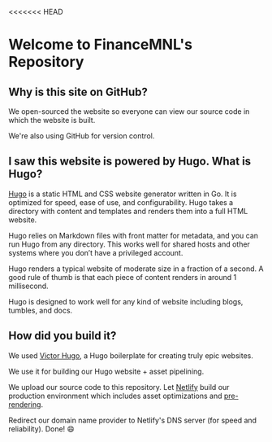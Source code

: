 <<<<<<< HEAD
# Welcome to FinanceMNL's Repository

## Why is this site on GitHub?

We open-sourced the website so everyone can view our source code in which the website is built.

We're also using GitHub for version control.

## I saw this website is powered by Hugo. What is Hugo?

[Hugo](https://github.com/gohugoio/hugo) is a static HTML and CSS website generator written in Go. It is optimized for speed, ease of use, and configurability. Hugo takes a directory with content and templates and renders them into a full HTML website.

Hugo relies on Markdown files with front matter for metadata, and you can run Hugo from any directory. This works well for shared hosts and other systems where you don’t have a privileged account.

Hugo renders a typical website of moderate size in a fraction of a second. A good rule of thumb is that each piece of content renders in around 1 millisecond.

Hugo is designed to work well for any kind of website including blogs, tumbles, and docs.

## How did you build it?

We used [Victor Hugo](https://github.com/netlify/victor-hugo), a Hugo boilerplate for creating truly epic websites.

We use it for building our Hugo website + asset pipelining.

We upload our source code to this repository. Let [Netlify](https://www.netlify.com/github-pages-vs-netlify/) build our production environment which includes asset optimizations and [pre-rendering](https://prerender.io/).

Redirect our domain name provider to Netlify's DNS server (for speed and reliability). Done! 😄
